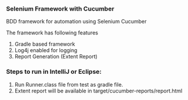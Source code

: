 ### Selenium Framework with Cucumber

BDD framework for automation using Selenium Cucumber

The framework has following features 

1. Gradle based framework
2. Log4j enabled for logging
3. Report Generation (Extent Report) 

### Steps to run in IntelliJ or Eclipse:
1. Run Runner.class file from test as gradle file.
2. Extent report will be available in target/cucumber-reports/report.html